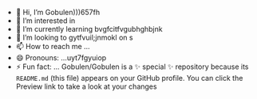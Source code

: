 - 👋 Hi, I’m Gobulen)))657fh
- 👀 I’m interested in 
- 🌱 I’m currently learning  bvgfcitfvgubhghbjnk
- 💞️ I’m looking to gytfvuil;jnmokl on s
- 📫 How to reach me ...
- 😄 Pronouns: ...uyt7fgyuiop
- ⚡ Fun fact: ...
Gobulen/Gobulen is a ✨ special ✨ repository because its `README.md` (this file) appears on your GitHub profile.
You can click the Preview link to take a look at your changes
